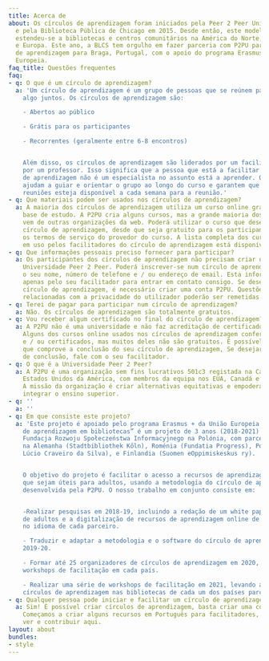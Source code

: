 ```yaml
---
title: Acerca de
about: Os círculos de aprendizagem foram iniciados pela Peer 2 Peer University (P2PU)
  e pela Biblioteca Pública de Chicago em 2015. Desde então, este modelo de aprendizagem
  estendeu-se a bibliotecas e centros comunitários na América do Norte, África Oriental
  e Europa. Este ano, a BLCS tem orgulho em fazer parceria com P2PU para trazer círculos
  de aprendizagem para Braga, Portugal, com o apoio do programa Erasmus + da União
  Europeia.
faq_title: Questões frequentes
faq:
- q: O que é um círculo de aprendizagem?
  a: 'Um círculo de aprendizagem é um grupo de pessoas que se reúnem para aprender
    algo juntos. Os círculos de aprendizagem são:

    - Abertos ao público

    - Grátis para os participantes

    - Recorrentes (geralmente entre 6-8 encontros)


    Além disso, os círculos de aprendizagem são liderados por um facilitador, e não
    por um professor. Isso significa que a pessoa que está a facilitar o seu círculo
    de aprendizagem não é um especialista no assunto está a aprender. Os facilitadores
    ajudam a guiar e orientar o grupo ao longo do curso e garantem que o espaço para
    reuniões esteja disponível a cada semana para a reunião.'
- q: Que materiais podem ser usados nos círculos de aprendizagem?
  a: A maioria dos círculos de aprendizagem utiliza um curso online gratuito como
    base de estudo. A P2PU cria alguns cursos, mas a grande maioria dos materiais
    vem de outras organizações da web. Poderá utilizar o curso que desejar para um
    círculo de aprendizagem, desde que seja gratuito para os participantes e não viole
    os termos de serviço do provedor do curso. A lista completa dos cursos atualmente
    em uso pelos facilitadores do círculo de aprendizagem está disponível em https://blcs.p2pu.org/courses/.
- q: Que informações pessoais preciso fornecer para participar?
  a: Os participantes dos círculos de aprendizagem não precisam criar uma conta na
    Universidade Peer 2 Peer. Poderá inscrever-se num círculo de aprendizagem com
    o seu nome, número de telefone e / ou endereço de email. Esta informação é usada
    apenas pelo seu facilitador para entrar em contato consigo. Se desejar criar um
    círculo de aprendizagem, é necessário criar uma conta P2PU. Questões adicionais
    relacionadas com a privacidade do utilizador poderão ser remetidas para support@p2pu.org.
- q: Terei de pagar para participar num círculo de aprendizagem?
  a: Não. Os círculos de aprendizagem são totalmente gratuitos.
- q: Vou receber algum certificado no final do círculo de aprendizagem?
  a: A P2PU não é uma universidade e não faz acreditação de certificados ou graduações.
    Alguns dos cursos online usados nos círculos de aprendizagem conferem diplomas
    e / ou certificados, mas muitos deles não são gratuitos. É possível obter um certificado
    que comprove a conclusão do seu círculo de aprendizagem, Se desejar um certificado
    de conclusão, fale com o seu facilitador.
- q: O que é a Universidade Peer 2 Peer?
  a: A P2PU é uma organização sem fins lucrativos 501c3 registada na Califórnia, nos
    Estados Unidos da América, com membros da equipa nos EUA, Canadá e África do Sul.
    A missão da organização é criar alternativas equitativas e empoderadoras para
    integrar o ensino superior.
- q: ''
  a: ''
- q: Em que consiste este projeto?
  a: 'Este projeto é apoiado pelo programa Erasmus + da União Europeia. “Círculos
    de aprendizagem em bibliotecas” é um projeto de 3 anos (2018-2021) liderado pela
    Fundacja Rozwoju Społeczeństwa Informacyjnego na Polónia, com parceiros adicionais
    na Alemanha (Stadtbibliothek Kőln), Roménia (Fundatia Progress), Portugal (Biblioteca
    Lúcio Craveiro da Silva), e Finlandia (Suomen eOppimiskeskus ry).


    O objetivo do projeto é facilitar o acesso a recursos de aprendizagem online,
    que sejam úteis para adultos, usando a metodologia do círculo de aprendizagem
    desenvolvida pela P2PU. O nosso trabalho em conjunto consiste em:


    -Realizar pesquisas em 2018-19, incluindo a redação de um white paper sobre aprendizagem
    de adultos e a digitalização de recursos de aprendizagem online de qualidade e
    no idioma de cada parceiro.

    - Traduzir e adaptar a metodologia e o software do círculo de aprendizagem em
    2019-20.

    - Formar até 25 organizadores de círculos de aprendizagem em 2020, que irão liderar
    workshops de facilitação em cada país.

    - Realizar uma série de workshops de facilitação em 2021, levando a que se realizem
    círculos de aprendizagem nas bibliotecas de cada um dos países parceiros.'
- q: Qualquer pessoa pode iniciar e facilitar um círculo de aprendizagem?
  a: Sim! É possível criar círculos de aprendizagem, basta criar uma conta com a P2PU.
    Começamos a criar alguns recursos em Português para facilitadores, que poderá
    ver e contribuir aqui.
layout: about
bundles:
- style
---
```

